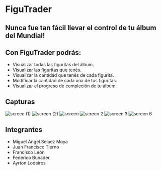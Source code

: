# FiguTrader

## Nunca fue tan fácil llevar el control de tu álbum del Mundial!

## Con FiguTrader podrás:
- Visualizar todas las figuritas del álbum.
- Visualizar las figuritas que tenés.
- Visualizar la cantidad que tenés de cada figurita.
- Modificar la cantidad de cada una de tus figuritas.
- Visualizar el progreso de compleción de tu álbum.

## Capturas
![screen (1)](https://user-images.githubusercontent.com/37802800/204160355-e89b2887-7ed6-4edd-a926-b98db24e0fca.png) ![screen (2)](https://user-images.githubusercontent.com/37802800/204160403-04843a98-080b-47fa-bf45-fe1d3051392f.png) ![screen](https://user-images.githubusercontent.com/37802800/204382180-7e7a09dd-e800-41b7-946e-314e53f52cad.png) ![screen 2](https://user-images.githubusercontent.com/37802800/204382211-bb6d5509-62c8-4547-9976-357c3d413953.png) ![screen 3](https://user-images.githubusercontent.com/37802800/204382231-ea2e77bb-0981-4d8e-b1eb-aa7e89c201c1.png) ![screen 6](https://user-images.githubusercontent.com/37802800/204162620-8c19d8fe-4b2b-4482-af2f-eefc1d988701.png)


## Integrantes
- Miguel Angel Selaez Moya
- Juan Francisco Tierno
- Francisco León
- Federico Bunader
- Ayrton Lodeiros
